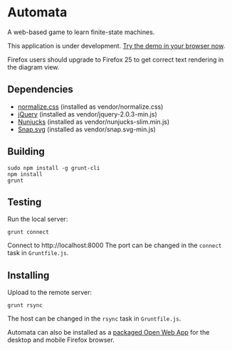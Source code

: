 Automata
========

A web-based game to learn finite-state machines.

This application is under development.
[Try the demo in your browser now](http://trame.eseo.fr/~GuillaumeSavaton/Automata/).

Firefox users should upgrade to Firefox 25 to get correct text rendering in the diagram view.

Dependencies
------------

* [normalize.css](http://necolas.github.io/normalize.css/) (installed as vendor/normalize.css)
* [jQuery](http://jquery.com/) (installed as vendor/jquery-2.0.3-min.js)
* [Nunjucks](http://jlongster.github.io/nunjucks/) (installed as vendor/nunjucks-slim.min.js)
* [Snap.svg](http://snapsvg.io/) (installed as vendor/snap.svg-min.js)

Building
--------

    sudo npm install -g grunt-cli
    npm install
    grunt

Testing
-------

Run the local server:

    grunt connect

Connect to http://localhost:8000
The port can be changed in the ``connect`` task in ``Gruntfile.js``.

Installing
----------

Upload to the remote server:

    grunt rsync

The host can be changed in the ``rsync`` task in ``Gruntfile.js``.

Automata can also be installed as a [packaged Open Web App](https://developer.mozilla.org/en-US/Apps/Developing/Packaged_apps)
for the desktop and mobile Firefox browser.

